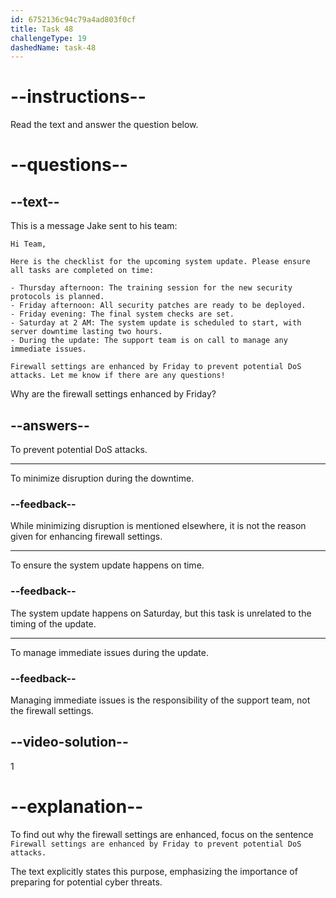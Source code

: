 ```yaml
---
id: 6752136c94c79a4ad803f0cf
title: Task 48
challengeType: 19
dashedName: task-48
---
```

<!-- READING -->

# --instructions--

Read the text and answer the question below.

# --questions--

## --text--

This is a message Jake sent to his team:

`Hi Team,`

`Here is the checklist for the upcoming system update. Please ensure all tasks are completed on time:`

`- Thursday afternoon: The training session for the new security protocols is planned.`  
`- Friday afternoon: All security patches are ready to be deployed.`  
`- Friday evening: The final system checks are set.`  
`- Saturday at 2 AM: The system update is scheduled to start, with server downtime lasting two hours.`  
`- During the update: The support team is on call to manage any immediate issues.`  

`Firewall settings are enhanced by Friday to prevent potential DoS attacks. Let me know if there are any questions!`

Why are the firewall settings enhanced by Friday?

## --answers--

To prevent potential DoS attacks.

---

To minimize disruption during the downtime.

### --feedback--

While minimizing disruption is mentioned elsewhere, it is not the reason given for enhancing firewall settings.

---

To ensure the system update happens on time.

### --feedback--

The system update happens on Saturday, but this task is unrelated to the timing of the update.

---

To manage immediate issues during the update.

### --feedback--

Managing immediate issues is the responsibility of the support team, not the firewall settings.

## --video-solution--

1

# --explanation--

To find out why the firewall settings are enhanced, focus on the sentence `Firewall settings are enhanced by Friday to prevent potential DoS attacks.` 

The text explicitly states this purpose, emphasizing the importance of preparing for potential cyber threats.
